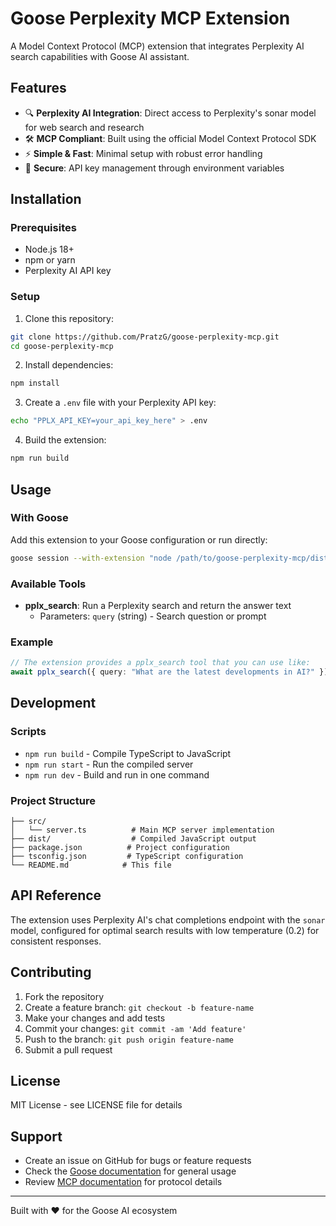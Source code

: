 # Goose Perplexity MCP Extension

A Model Context Protocol (MCP) extension that integrates Perplexity AI search capabilities with Goose AI assistant.

## Features

- 🔍 **Perplexity AI Integration**: Direct access to Perplexity's sonar model for web search and research
- 🛠️ **MCP Compliant**: Built using the official Model Context Protocol SDK
- ⚡ **Simple & Fast**: Minimal setup with robust error handling
- 🔐 **Secure**: API key management through environment variables

## Installation

### Prerequisites
- Node.js 18+ 
- npm or yarn
- Perplexity AI API key

### Setup

1. Clone this repository:
```bash
git clone https://github.com/PratzG/goose-perplexity-mcp.git
cd goose-perplexity-mcp
```

2. Install dependencies:
```bash
npm install
```

3. Create a `.env` file with your Perplexity API key:
```bash
echo "PPLX_API_KEY=your_api_key_here" > .env
```

4. Build the extension:
```bash
npm run build
```

## Usage

### With Goose

Add this extension to your Goose configuration or run directly:

```bash
goose session --with-extension "node /path/to/goose-perplexity-mcp/dist/server.js"
```

### Available Tools

- **pplx_search**: Run a Perplexity search and return the answer text
  - Parameters: `query` (string) - Search question or prompt

### Example

```typescript
// The extension provides a pplx_search tool that you can use like:
await pplx_search({ query: "What are the latest developments in AI?" });
```

## Development

### Scripts

- `npm run build` - Compile TypeScript to JavaScript
- `npm run start` - Run the compiled server
- `npm run dev` - Build and run in one command

### Project Structure

```
├── src/
│   └── server.ts          # Main MCP server implementation
├── dist/                  # Compiled JavaScript output
├── package.json          # Project configuration
├── tsconfig.json         # TypeScript configuration
└── README.md            # This file
```

## API Reference

The extension uses Perplexity AI's chat completions endpoint with the `sonar` model, configured for optimal search results with low temperature (0.2) for consistent responses.

## Contributing

1. Fork the repository
2. Create a feature branch: `git checkout -b feature-name`
3. Make your changes and add tests
4. Commit your changes: `git commit -am 'Add feature'`
5. Push to the branch: `git push origin feature-name`
6. Submit a pull request

## License

MIT License - see LICENSE file for details

## Support

- Create an issue on GitHub for bugs or feature requests
- Check the [Goose documentation](https://block.github.io/goose/) for general usage
- Review [MCP documentation](https://modelcontextprotocol.io/) for protocol details

---

Built with ❤️ for the Goose AI ecosystem